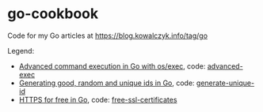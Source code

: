 # go-cookbook

Code for my Go articles at https://blog.kowalczyk.info/tag/go

Legend:
* [Advanced command execution in Go with os/exec](https://blog.kowalczyk.info/article/wOYk/advanced-command-execution-in-go-with-osexec.html), code: [advanced-exec](/advanced-exec)
* [Generating good, random and unique ids in Go](https://blog.kowalczyk.info/article/JyRZ/generating-good-random-and-unique-ids-in-go.html), code: [generate-unique-id](/generate-unique-id)
* [HTTPS for free in Go](https://blog.kowalczyk.info/article/article/Jl3G/https-for-free-in-go.html), code: [free-ssl-certificates](/free-ssl-certificates)
